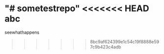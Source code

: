 "# sometestrepo" 
<<<<<<< HEAD
abc
=======
seewhathappens
>>>>>>> 8bc9af624399e1c54c19f8888e597c9b423c4adb
